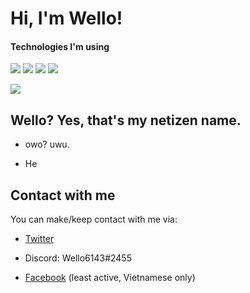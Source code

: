 # Hi, I'm Wello!

#### Technologies I'm using
[![](https://img.shields.io/badge/Fedora-Workstation%20Laptop-blue?style=flat&logo=fedora)](https://getfedora.org)
[![](https://img.shields.io/badge/CentOS-Server-darkblue?style=flat&logo=centos)](https://centos.rip)
[![](https://img.shields.io/badge/Visual%20Studio%20Code-IDE%2FText%20Editor-blue?style=flat&logo=visual-studio-code&logoColor=00d77d)](https://code.visualstudio.com)
[![](https://img.shields.io/badge/Android-Phone-lightgreen?style=flat&logo=android)](https://www.android.com)

[![](https://img.shields.io/badge/Send%20donation-Paypal-blue?style=flat&logo=paypal)](https://paypal.me/iamwello)

## Wello? Yes, that's my netizen name.

- owo? uwu.

- He

## Contact with me

You can make/keep contact with me via:

- [Twitter](https://twitter.com/wello6143)

- Discord: Wello6143#2455

- [Facebook](https://fb.me/wellothedev) (least active, Vietnamese only)

